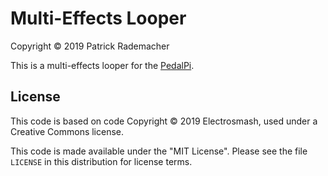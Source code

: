 # Multi-Effects Looper
Copyright © 2019 Patrick Rademacher

This is a multi-effects looper for the
[PedalPi](https://www.electrosmash.com/pedal-pi).

## License

This code is based on code Copyright © 2019 Electrosmash,
used under a Creative Commons license.

This code is made available under the "MIT License". Please
see the file `LICENSE` in this distribution for license terms.
